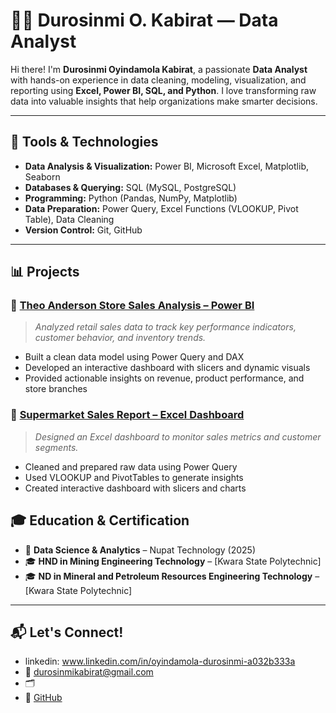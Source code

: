 # 👩‍💻 Durosinmi O. Kabirat — Data Analyst

Hi there! I'm **Durosinmi  Oyindamola Kabirat**, a passionate **Data Analyst** with hands-on experience in data cleaning, modeling, visualization, and reporting using **Excel, Power BI, SQL, and Python**. I love transforming raw data into valuable insights that help organizations make smarter decisions.

---

## 🔧 Tools & Technologies

- **Data Analysis & Visualization:** Power BI, Microsoft Excel, Matplotlib, Seaborn  
- **Databases & Querying:** SQL (MySQL, PostgreSQL)  
- **Programming:** Python (Pandas, NumPy, Matplotlib)  
- **Data Preparation:** Power Query, Excel Functions (VLOOKUP, Pivot Table), Data Cleaning  
- **Version Control:** Git, GitHub  

---

## 📊 Projects

### 📌 [Theo Anderson Store Sales Analysis – Power BI](#)
> *Analyzed retail sales data to track key performance indicators, customer behavior, and inventory trends.*
- Built a clean data model using Power Query and DAX
- Developed an interactive dashboard with slicers and dynamic visuals
- Provided actionable insights on revenue, product performance, and store branches

### 📌 [Supermarket Sales Report – Excel Dashboard](#)
> *Designed an Excel dashboard to monitor sales metrics and customer segments.*
- Cleaned and prepared raw data using Power Query
- Used VLOOKUP and PivotTables to generate insights
- Created interactive dashboard with slicers and charts



## 🎓 Education & Certification

- 🏅 **Data Science & Analytics** – Nupat Technology (2025)  
- 🎓 **HND in Mining Engineering Technology** – [Kwara State Polytechnic]  
- 🎓 **ND in Mineral and Petroleum Resources Engineering Technology** – [Kwara State Polytechnic]  

---

## 📬 Let's Connect!

- linkedin: www.linkedin.com/in/oyindamola-durosinmi-a032b333a 
- 📧 durosinmikabirat@gmail.com  
- 🗂  
- 🐙 [GitHub](https://github.com/your-Durosinmioyindamola)  


